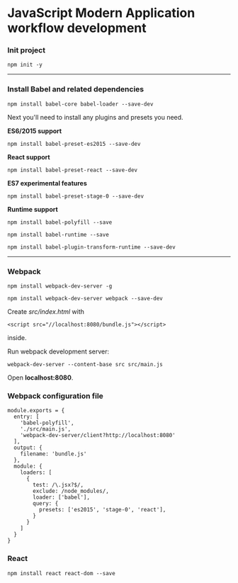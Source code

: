 # JavaScript Modern Application workflow development #

### Init project  ###

`npm init -y`

---
### Install Babel and related dependencies ###

`npm install babel-core babel-loader --save-dev`

Next you'll need to install any plugins and presets you need.

**ES6/2015 support**

`npm install babel-preset-es2015 --save-dev`

**React support**

`npm install babel-preset-react --save-dev`

**ES7 experimental features**

`npm install babel-preset-stage-0 --save-dev`

**Runtime support**

`npm install babel-polyfill --save`

`npm install babel-runtime --save`

`npm install babel-plugin-transform-runtime --save-dev`

---

### Webpack ###

`npm install webpack-dev-server -g`

`npm install webpack-dev-server webpack --save-dev`

Create *src/index.html* with

`<script src="//localhost:8080/bundle.js"></script>`

inside.

Run webpack development server:

`webpack-dev-server --content-base src src/main.js`

Open **localhost:8080**.

### Webpack configuration file ###

```
module.exports = {
  entry: [
    'babel-polyfill',
    './src/main.js',
    'webpack-dev-server/client?http://localhost:8080'
  ],
  output: {
    filename: 'bundle.js'
  },
  module: {
    loaders: [
      {
        test: /\.jsx?$/,
        exclude: /node_modules/,
        loader: ['babel'],
        query: {
          presets: ['es2015', 'stage-0', 'react'],
        }
      }
    ]
  }
}
```

### React ###

`npm install react react-dom --save`
